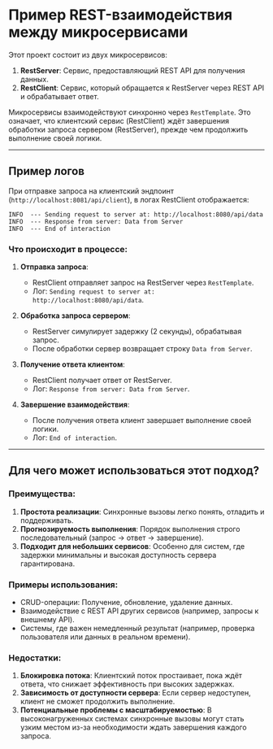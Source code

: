 # Пример REST-взаимодействия между микросервисами

Этот проект состоит из двух микросервисов:

1. **RestServer**: Сервис, предоставляющий REST API для получения данных.
2. **RestClient**: Сервис, который обращается к RestServer через REST API и обрабатывает ответ.

Микросервисы взаимодействуют синхронно через `RestTemplate`. Это означает, что клиентский сервис (RestClient) ждёт завершения обработки запроса сервером (RestServer), прежде чем продолжить выполнение своей логики.

---

## Пример логов

При отправке запроса на клиентский эндпоинт (`http://localhost:8081/api/client`), в логах RestClient отображается:

```
INFO  --- Sending request to server at: http://localhost:8080/api/data
INFO  --- Response from server: Data from Server
INFO  --- End of interaction
```

### Что происходит в процессе:
1. **Отправка запроса**:
    - RestClient отправляет запрос на RestServer через `RestTemplate`.
    - Лог: `Sending request to server at: http://localhost:8080/api/data`.

2. **Обработка запроса сервером**:
    - RestServer симулирует задержку (2 секунды), обрабатывая запрос.
    - После обработки сервер возвращает строку `Data from Server`.

3. **Получение ответа клиентом**:
    - RestClient получает ответ от RestServer.
    - Лог: `Response from server: Data from Server`.

4. **Завершение взаимодействия**:
    - После получения ответа клиент завершает выполнение своей логики.
    - Лог: `End of interaction`.

---

## Для чего может использоваться этот подход?

### Преимущества:
1. **Простота реализации**: Синхронные вызовы легко понять, отладить и поддерживать.
2. **Прогнозируемость выполнения**: Порядок выполнения строго последовательный (запрос → ответ → завершение).
3. **Подходит для небольших сервисов**: Особенно для систем, где задержки минимальны и высокая доступность сервера гарантирована.

### Примеры использования:
- CRUD-операции: Получение, обновление, удаление данных.
- Взаимодействие с REST API других сервисов (например, запросы к внешнему API).
- Системы, где важен немедленный результат (например, проверка пользователя или данных в реальном времени).

### Недостатки:
1. **Блокировка потока**: Клиентский поток простаивает, пока ждёт ответа, что снижает эффективность при высоких задержках.
2. **Зависимость от доступности сервера**: Если сервер недоступен, клиент не сможет продолжить выполнение.
3. **Потенциальные проблемы с масштабируемостью**: В высоконагруженных системах синхронные вызовы могут стать узким местом из-за необходимости ждать завершения каждого запроса.
